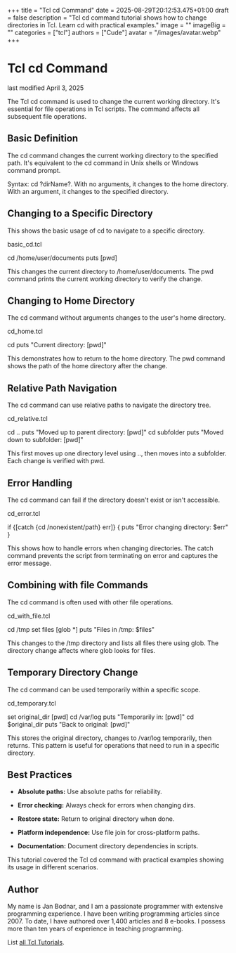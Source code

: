 +++
title = "Tcl cd Command"
date = 2025-08-29T20:12:53.475+01:00
draft = false
description = "Tcl cd command tutorial shows how to change directories in Tcl. Learn cd with practical examples."
image = ""
imageBig = ""
categories = ["tcl"]
authors = ["Cude"]
avatar = "/images/avatar.webp"
+++

# Tcl cd Command

last modified April 3, 2025

The Tcl cd command is used to change the current working directory.
It's essential for file operations in Tcl scripts. The command affects all
subsequent file operations.

## Basic Definition

The cd command changes the current working directory to the specified
path. It's equivalent to the cd command in Unix shells or Windows command prompt.

Syntax: cd ?dirName?. With no arguments, it changes to the home
directory. With an argument, it changes to the specified directory.

## Changing to a Specific Directory

This shows the basic usage of cd to navigate to a specific directory.

basic_cd.tcl
  

cd /home/user/documents
puts [pwd]

This changes the current directory to /home/user/documents. The pwd
command prints the current working directory to verify the change.

## Changing to Home Directory

The cd command without arguments changes to the user's home directory.

cd_home.tcl
  

cd
puts "Current directory: [pwd]"

This demonstrates how to return to the home directory. The pwd command
shows the path of the home directory after the change.

## Relative Path Navigation

The cd command can use relative paths to navigate the directory tree.

cd_relative.tcl
  

cd ..
puts "Moved up to parent directory: [pwd]"
cd subfolder
puts "Moved down to subfolder: [pwd]"

This first moves up one directory level using .., then moves into
a subfolder. Each change is verified with pwd.

## Error Handling

The cd command can fail if the directory doesn't exist or isn't accessible.

cd_error.tcl
  

if {[catch {cd /nonexistent/path} err]} {
    puts "Error changing directory: $err"
}

This shows how to handle errors when changing directories. The catch
command prevents the script from terminating on error and captures the error message.

## Combining with file Commands

The cd command is often used with other file operations.

cd_with_file.tcl
  

cd /tmp
set files [glob *]
puts "Files in /tmp: $files"

This changes to the /tmp directory and lists all files there using glob.
The directory change affects where glob looks for files.

## Temporary Directory Change

The cd command can be used temporarily within a specific scope.

cd_temporary.tcl
  

set original_dir [pwd]
cd /var/log
puts "Temporarily in: [pwd]"
cd $original_dir
puts "Back to original: [pwd]"

This stores the original directory, changes to /var/log temporarily, then returns.
This pattern is useful for operations that need to run in a specific directory.

## Best Practices

- **Absolute paths:** Use absolute paths for reliability.

- **Error checking:** Always check for errors when changing dirs.

- **Restore state:** Return to original directory when done.

- **Platform independence:** Use file join for cross-platform paths.

- **Documentation:** Document directory dependencies in scripts.

 

This tutorial covered the Tcl cd command with practical
examples showing its usage in different scenarios.

## Author

My name is Jan Bodnar, and I am a passionate programmer with extensive
programming experience. I have been writing programming articles since 2007.
To date, I have authored over 1,400 articles and 8 e-books. I possess more
than ten years of experience in teaching programming.

List [all Tcl Tutorials](/tcl/).
